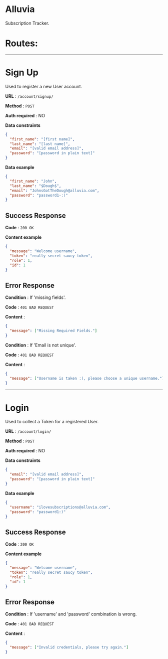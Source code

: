 # Alluvia

Subscription Tracker.

# Routes:

---

# Sign Up

Used to register a new User account.

**URL** : `/account/signup/`

**Method** : `POST`

**Auth required** : NO

**Data constraints**

```json
{
  "first_name": "[first name]",
  "last_name": "[last name]",
  "email": "[valid email address]",
  "password": "[password in plain text]"
}
```

**Data example**

```json
{
  "first_name": "John",
  "last_name": "$Dough$",
  "email": "JohnsGotTheDough@alluvia.com",
  "password": "password1-:)"
}
```

## Success Response

**Code** : `200 OK`

**Content example**

```json
{
  "message": "Welcome username",
  "token": "really secret saucy token",
  "role": 1,
  "id": 1
}
```

## Error Response

**Condition** : If 'missing fields'.

**Code** : `401 BAD REQUEST`

**Content** :

```json
{
  "message": ["Missing Required Fields."]
}
```

**Condition** : If 'Email is not unique'.

**Code** : `401 BAD REQUEST`

**Content** :

```json
{
  "message": ["Username is taken :(, please choose a unique username."]
}
```

---

# Login

Used to collect a Token for a registered User.

**URL** : `/account/login/`

**Method** : `POST`

**Auth required** : NO

**Data constraints**

```json
{
  "email": "[valid email address]",
  "password": "[password in plain text]"
}
```

**Data example**

```json
{
  "username": "ilovesubscriptions@alluvia.com",
  "password": "password1:)"
}
```

## Success Response

**Code** : `200 OK`

**Content example**

```json
{
  "message": "Welcome username",
  "token": "really secret saucy token",
  "role": 1,
  "id": 1
}
```

## Error Response

**Condition** : If 'username' and 'password' combination is wrong.

**Code** : `401 BAD REQUEST`

**Content** :

```json
{
  "message": ["Invalid credentials, please try again."]
}
```
